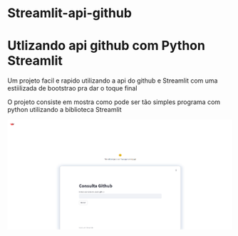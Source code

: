 # Streamlit-api-github

<h1>Utlizando api github com Python Streamlit</h1>
<p>Um projeto facil e rapido utilizando a api do github e Streamlit com uma estiilizada de bootstrao pra dar o toque final</p>
<p>O projeto consiste em mostra como pode ser tão simples programa com python utilizando a biblioteca Streamlit</p>
<img src="https://github.com/afsilva3021/Streamlit-api-github/blob/main/Interface%20para%20consultar%20acesso%20do%20GIthub%20com%20python%20%20Streamlit.png?raw=true"/>
